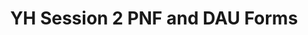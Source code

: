 ---
title: YH Session 2 PNF and DAU Forms
redirect_to: https://drive.google.com/drive/folders/1tiZGyoISJP73aVAgRY-bluNs8Qdj2YEz?usp=share_link
redirect_from: 
  - /YH2OffsiteDocs
  - /yh2offsitedocs
---